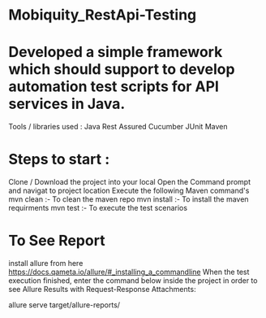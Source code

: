 # Mobiquity_RestApi-Testing

# Developed a simple framework which should support to develop automation test scripts for API services in Java.

Tools / libraries used :
Java
Rest Assured
Cucumber
JUnit
Maven

# Steps to start :
Clone / Download the project into your local
Open the Command prompt and navigat to project location
Execute the following Maven command's
mvn clean :- To clean the maven repo
mvn install :- To install the maven requirments
mvn test :- To execute the test scenarios

# To See Report
install allure from here https://docs.qameta.io/allure/#_installing_a_commandline
When the test execution finished, enter the command below inside the project in order to see Allure Results with Request-Response Attachments:

allure serve target/allure-reports/
